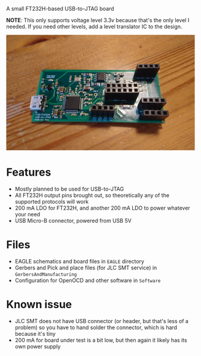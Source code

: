 A small FT232H-based USB-to-JTAG board

**NOTE**:  This only supports voltage level 3.3v because that's the only level I 
needed. If you need other levels, add a level translator IC to the design.

![Picture of the board finished](usb_jtag_board_pic.jpg "The USB-JATG board finished")

# Features

- Mostly planned to be used for USB-to-JTAG
- All FT232H output pins brought out, so theoretically any of the supported 
protocols will work
- 200 mA LDO for FT232H, and another 200 mA LDO to power whatever your need
- USB Micro-B connector, powered from USB 5V

# Files

- EAGLE schematics and board files in `EAGLE` directory
- Gerbers and Pick and place files (for JLC SMT service) in `GerbersAndManufacturing`
- Configuration for OpenOCD and other software in `Software`


# Known issue

- JLC SMT does not have USB connector (or header, but that's less of a problem) so
you have to hand solder the connector, which is hard because it's tiny
- 200 mA for board under test is a bit low, but then again it likely has its own
power supply


